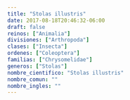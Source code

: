 ```yaml
---
title: "Stolas illustris"
date: 2017-08-18T20:46:32-06:00
draft: false
reinos: ["Animalia"]
divisiones: ["Arthropoda"]
clases: ["Insecta"]
ordenes: ["Coleoptera"]
familias: ["Chrysomelidae"]
generos: ["Stolas"]
nombre_cientifico: "Stolas illustris"
nombre_comun: ""
nombre_ingles: ""
---
```

